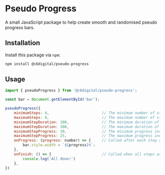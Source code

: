 # Pseudo Progress

A small JavaScript package to help create smooth and randomised pseudo progress bars.

## Installation

Install this package via `npm`:

```sh
npm install @c6digital/pseudo-progress
```

## Usage

```js
import { pseudoProgress } from '@c6digital/pseudo-progress';

const bar = document.getElementById('bar');

pseudoProgress({
    minimumSteps: 4,                        // The minimum number of steps.
    maximumSteps: 8,                        // The maximum number of steps.
    minimumStepDuration: 100,               // The minimum duration of a step.
    maximumStepDuration: 300,               // The maximum duration of a step.
    minimumStepProgress: 10,                // The minimum progress increase for a step.
    maximumStepProgress: 25,                // The maximum progress increase for a step.
    onProgress: (progress: number) => {     // Called after each step and progress increase.
        bar.style.width = `${progress}%`;
    },
    onFinish: () => {                       // Called when all steps are complete and progress is 100.
        console.log('All done!')
    },
})
```